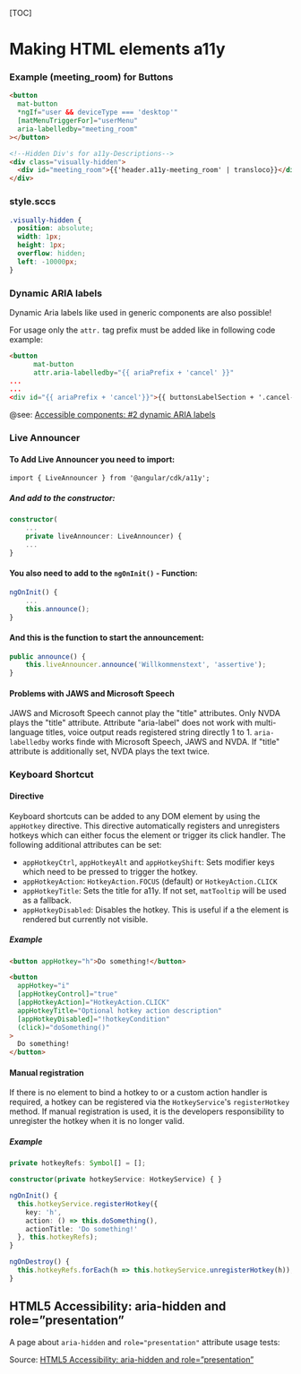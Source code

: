 [TOC]

# Making HTML elements a11y

### Example (meeting_room) for Buttons

```html
<button
  mat-button
  *ngIf="user && deviceType === 'desktop'"
  [matMenuTriggerFor]="userMenu"
  aria-labelledby="meeting_room"
></button>

<!--Hidden Div's for a11y-Descriptions-->
<div class="visually-hidden">
  <div id="meeting_room">{{'header.a11y-meeting_room' | transloco}}</div>
</div>
```

### style.sccs

```scss
.visually-hidden {
  position: absolute;
  width: 1px;
  height: 1px;
  overflow: hidden;
  left: -10000px;
}
```

### Dynamic ARIA labels

Dynamic Aria labels like used in generic components are also possible!

For usage only the `attr.` tag prefix must be added like in following code example:

```html
<button
      mat-button
      attr.aria-labelledby="{{ ariaPrefix + 'cancel' }}"
...
...
<div id="{{ ariaPrefix + 'cancel'}}">{{ buttonsLabelSection + '.cancel-description' | transloco }}</div>
```

@see: [Accessible components: #2 dynamic ARIA labels](https://blog.prototypr.io/accessible-components-2-dynamic-aria-labels-6bf281f26d17)

### Live Announcer

#### To Add Live Announcer you need to import:

`import { LiveAnnouncer } from '@angular/cdk/a11y';`

##### And add to the constructor:

```typescript
constructor(
    ...
    private liveAnnouncer: LiveAnnouncer) {
    ...
}
```

#### You also need to add to the `ngOnInit()` - Function:

```typescript
ngOnInit() {
    ...
    this.announce();
}
```

#### And this is the function to start the announcement:

```typescript
public announce() {
    this.liveAnnouncer.announce('Willkommenstext', 'assertive');
}
```

#### Problems with JAWS and Microsoft Speech

JAWS and Microsoft Speech cannot play the "title" attributes. Only NVDA plays the "title" attribute.
Attribute "aria-label" does not work with multi-language titles, voice output reads registered string directly 1 to 1.
`aria-labelledby` works finde with Microsoft Speech, JAWS and NVDA. If "title" attribute is additionally set, NVDA plays the text twice.

### Keyboard Shortcut

#### Directive

Keyboard shortcuts can be added to any DOM element by using the `appHotkey` directive.
This directive automatically registers and unregisters hotkeys which can either focus the element or trigger its click handler.
The following additional attributes can be set:

- `appHotkeyCtrl`, `appHotkeyAlt` and `appHotkeyShift`: Sets modifier keys which need to be pressed to trigger the hotkey.
- `appHotkeyAction`: `HotkeyAction.FOCUS` (default) or `HotkeyAction.CLICK`
- `appHotkeyTitle`: Sets the title for a11y. If not set, `matTooltip` will be used as a fallback.
- `appHotkeyDisabled`: Disables the hotkey. This is useful if a the element is rendered but currently not visible.

##### Example

```html
<button appHotkey="h">Do something!</button>

<button
  appHotkey="i"
  [appHotkeyControl]="true"
  [appHotkeyAction]="HotkeyAction.CLICK"
  appHotkeyTitle="Optional hotkey action description"
  [appHotkeyDisabled]="!hotkeyCondition"
  (click)="doSomething()"
>
  Do something!
</button>
```

#### Manual registration

If there is no element to bind a hotkey to or a custom action handler is required,
a hotkey can be registered via the `HotkeyService`'s `registerHotkey` method.
If manual registration is used, it is the developers responsibility to unregister the hotkey when it is no longer valid.

##### Example

```typescript
private hotkeyRefs: Symbol[] = [];

constructor(private hotkeyService: HotkeyService) { }

ngOnInit() {
  this.hotkeyService.registerHotkey({
    key: 'h',
    action: () => this.doSomething(),
    actionTitle: 'Do something!'
  }, this.hotkeyRefs);
}

ngOnDestroy() {
  this.hotkeyRefs.forEach(h => this.hotkeyService.unregisterHotkey(h));
}
```

## HTML5 Accessibility: aria-hidden and role=”presentation”

A page about `aria-hidden` and `role="presentation"` attribute usage tests:

Source: [HTML5 Accessibility: aria-hidden and role=”presentation”](http://john.foliot.ca/aria-hidden/)
